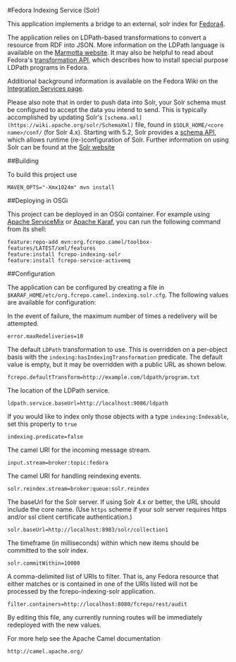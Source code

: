 #Fedora Indexing Service (Solr)

This application implements a bridge to an external, solr index
for [Fedora4](http://fcrepo.org).

The application relies on LDPath-based transformations to convert a resource
from RDF into JSON. More information on the LDPath language is available on the
[Marmotta website](http://marmotta.apache.org/ldpath/language.html). It may also
be helpful to read about Fedora's
[transformation API](https://wiki.duraspace.org/display/FEDORA4x/RESTful+HTTP+API+-+Transform),
which describes how to install special purpose LDPath programs in Fedora.

Additional background information is available on the Fedora Wiki on the
[Integration Services page](https://wiki.duraspace.org/display/FEDORA4x/Integration+Services).

Please also note that in order to push data into Solr, your Solr schema must
be configured to accept the data you intend to send. This is typically accomplished
by updating Solr's `[schema.xml](https://wiki.apache.org/solr/SchemaXml)` file,
found in `$SOLR_HOME/<core name>/conf/` (for Solr 4.x). Starting with 5.2, Solr provides a
[schema API](https://cwiki.apache.org/confluence/display/solr/Schema+API),
which allows runtime (re-)configuration of Solr. Further information on using Solr
can be found at the [Solr website](http://lucene.apache.org/solr/)

##Building

To build this project use

    MAVEN_OPTS="-Xmx1024m" mvn install

##Deploying in OSGi

This project can be deployed in an OSGi container. For example using
[Apache ServiceMix](http://servicemix.apache.org/) or 
[Apache Karaf](http://karaf.apache.org), you can run the following
command from its shell:

    feature:repo-add mvn:org.fcrepo.camel/toolbox-features/LATEST/xml/features
    feature:install fcrepo-indexing-solr
    feature:install fcrepo-service-activemq

##Configuration

The application can be configured by creating a file in
`$KARAF_HOME/etc/org.fcrepo.camel.indexing.solr.cfg`. The following
values are available for configuration:

In the event of failure, the maximum number of times a redelivery will be attempted.

    error.maxRedeliveries=10

The default `LDPath` transformation to use. This is overridden on a per-object
basis with the `indexing:hasIndexingTransformation` predicate. The default value is empty,
but it may be overridden with a public URL as shown below.

    fcrepo.defaultTransform=http://example.com/ldpath/program.txt

The location of the LDPath service.

    ldpath.service.baseUrl=http://localhost:9086/ldpath

If you would like to index only those objects with a type `indexing:Indexable`,
set this property to `true`

    indexing.predicate=false

The camel URI for the incoming message stream.

    input.stream=broker:topic:fedora

The camel URI for handling reindexing events.

    solr.reindex.stream=broker:queue:solr.reindex

The baseUrl for the Solr server. If using Solr 4.x or better, the URL should include
the core name. (Use `https` scheme if your solr server requires https and/or ssl client certificate authentication.)

    solr.baseUrl=http://localhost:8983/solr/collection1


The timeframe (in milliseconds) within which new items should be committed to the solr index.

    solr.commitWithin=10000

A comma-delimited list of URIs to filter. That is, any Fedora resource that either
matches or is contained in one of the URIs listed will not be processed by the
fcrepo-indexing-solr application.

    filter.containers=http://localhost:8080/fcrepo/rest/audit

By editing this file, any currently running routes will be immediately redeployed
with the new values.

For more help see the Apache Camel documentation

    http://camel.apache.org/

